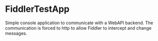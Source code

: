 # FiddlerTestApp
Simple console application to communicate with a WebAPI backend. 
The communication is forced to http to allow Fiddler to intercept and change messages.
